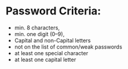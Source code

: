 # Password Criteria:

- min. 8 characters,
- min. one digit (0–9),
- Capital and non-Capital letters
- not on the list of common/weak passwords
- at least one special character
- at least one capital letter

